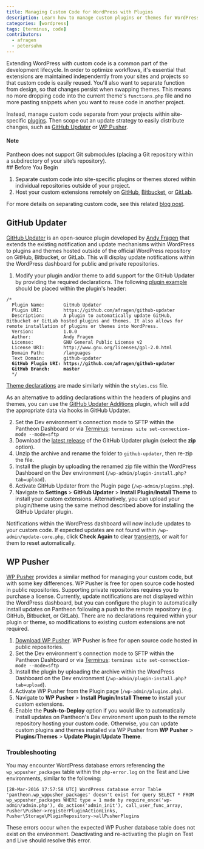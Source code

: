 ```yaml
---
title: Managing Custom Code for WordPress with Plugins
description: Learn how to manage custom plugins or themes for WordPress sites using GitHub Updater or WP Pusher.
categories: [wordpress]
tags: [terminus, code]
contributors:
  - afragen
  - petersuhm
---
```

Extending WordPress with custom code is a common part of the development lifecycle. In order to optimize workflows, it's essential that extensions are maintained independently from your sites and projects so that custom code is easily reused. You'll also want to separate function from design, so that changes persist when swapping themes. This means no more dropping code into the current theme's `functions.php` file and no more pasting snippets when you want to reuse code in another project.

Instead, manage custom code separate from your projects within site-specific [plugins](https://codex.wordpress.org/Writing_a_Plugin). Then scope out an update strategy to easily distribute changes, such as [GitHub Updater](https://github.com/afragen/github-updater) or [WP Pusher](https://wppusher.com/).

<div class="alert alert-info">
<h4>Note</h4>
Pantheon does not support Git submodules (placing a Git repository within a subdirectory of your site’s repository).
</div>
## Before You Begin

1. Separate custom code into site-specific plugins or themes stored within individual repositories outside of your project.
2. Host your custom extensions remotely on [GitHub](https://github.com/), [Bitbucket](https://bitbucket.org), or [GitLab](https://about.gitlab.com/).

For more details on separating custom code, see this related [blog post](https://pantheon.io/blog/wordpress-development-git).

## GitHub Updater
[GitHub Updater](https://github.com/afragen/github-updater) is an open-source plugin developed by [Andy Fragen](https://thefragens.com) that extends the existing notification and update mechanisms within WordPress to plugins and themes hosted outside of the official WordPress repository on GitHub, Bitbucket, or GitLab. This will display update notifications within the WordPress dashboard for public and private repositories.

1. Modify your plugin and/or theme to add support for the GitHub Updater by providing the required declarations. The following [plugin example](https://github.com/afragen/github-updater/#plugins) should be placed within the plugin's header:
  <pre><code>/*
  Plugin Name:       GitHub Updater
  Plugin URI:        https://github.com/afragen/github-updater
  Description:       A plugin to automatically update GitHub, Bitbucket or GitLab hosted plugins and themes. It also allows for remote installation of plugins or themes into WordPress.
  Version:           1.0.0
  Author:            Andy Fragen
  License:           GNU General Public License v2
  License URI:       http://www.gnu.org/licenses/gpl-2.0.html
  Domain Path:       /languages
  Text Domain:       github-updater
  <b>GitHub Plugin URI: https://github.com/afragen/github-updater
  GitHub Branch:     master</b>
  */</code></pre>
  [Theme declarations](https://github.com/afragen/github-updater#themes) are made similarly within the `styles.css` file.

  As an alternative to adding declarations within the headers of plugins and themes, you can use the [GitHub Updater Additions](https://github.com/afragen/github-updater-additions) plugin, which will add the appropriate data via hooks in GitHub Updater.

2. Set the Dev environment's connection mode to SFTP within the Pantheon Dashboard or via [Terminus](/docs/terminus): `terminus site set-connection-mode --mode=sftp`
3. Download the [latest release](https://github.com/afragen/github-updater/releases) of the GitHub Updater plugin (select the **zip** option).
4. Unzip the archive and rename the folder to `github-updater`, then re-zip the file.
5. Install the plugin by uploading the renamed zip file within the WordPress Dashboard on the Dev environment (`/wp-admin/plugin-install.php?tab=upload`).
6. Activate GitHub Updater from the Plugin page (`/wp-admin/plugins.php`).
7. Navigate to **Settings** > **GitHub Updater** > **Install Plugin**/**Install Theme** to install your custom extensions. Alternatively, you can upload your plugin/theme using the same method described above for installing the GitHub Updater plugin.

Notifications within the WordPress dashboard will now include updates to your custom code. If expected updates are not found within `/wp-admin/update-core.php`, click **Check Again** to clear [transients](https://codex.wordpress.org/Transients_API), or wait for them to reset automatically.


## WP Pusher
[WP Pusher](https://wppusher.com/) provides a similar method for managing your custom code, but with some key differences. WP Pusher is free for open source code hosted in public repositories. Supporting private repositories requires you to purchase a license. Currently, update notifications are not displayed within the WordPress dashboard, but you can configure the plugin to automatically install updates on Pantheon following a push to the remote repository (e.g. GitHub, Bitbucket, or GitLab). There are no declarations required within your plugin or theme, so modifications to existing custom extensions are not required.

1. [Download WP Pusher](https://wppusher.com/). WP Pusher is free for open source code hosted in public repositories.
2. Set the Dev environment's connection mode to SFTP within the Pantheon Dashboard or via [Terminus](/docs/terminus): `terminus site set-connection-mode --mode=sftp`
3. Install the plugin by uploading the archive within the WordPress Dashboard on the Dev environment (`/wp-admin/plugin-install.php?tab=upload`).
4. Activate WP Pusher from the Plugin page (`/wp-admin/plugins.php`).
5. Navigate to **WP Pusher** > **Install Plugin**/**Install Theme** to install your custom extensions.
6. Enable the **Push-to-Deploy** option if you would like to automatically install updates on Pantheon's Dev environment upon push to the remote repository hosting your custom code. Otherwise, you can update custom plugins and themes installed via WP Pusher from **WP Pusher** > **Plugins**/**Themes** > **Update Plugin**/**Update Theme**.

### Troubleshooting
You may encounter WordPress database errors referencing the `wp_wppusher_packages` table within the `php-error.log` on the Test and Live environments, similar to the following:

```mysql
[28-Mar-2016 17:57:58 UTC] WordPress database error Table 'pantheon.wp_wppusher_packages' doesn't exist for query SELECT * FROM wp_wppusher_packages WHERE type = 1 made by require_once('wp-admin/admin.php'), do_action('admin_init'), call_user_func_array, Pusher\Pusher->registerPluginActionLinks, Pusher\Storage\PluginRepository->allPusherPlugins
```

These errors occur when the expected WP Pusher database table does not exist on the environment. Deactivating and re-activating the plugin on Test and Live should resolve this error.
